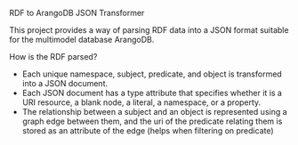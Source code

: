 RDF to ArangoDB JSON Transformer

This project provides a way of parsing RDF data into a JSON format suitable for the multimodel database ArangoDB.

How is the RDF parsed?

- Each unique namespace, subject, predicate, and object is transformed into a JSON document.
- Each JSON document has a type attribute that specifies whether it is a URI resource, a blank node, a literal, a namespace, or a property. 
- The relationship between a subject and an object is represented using a graph edge between them, and the uri of the predicate relating them is stored as an attribute of the edge (helps when filtering on predicate)

